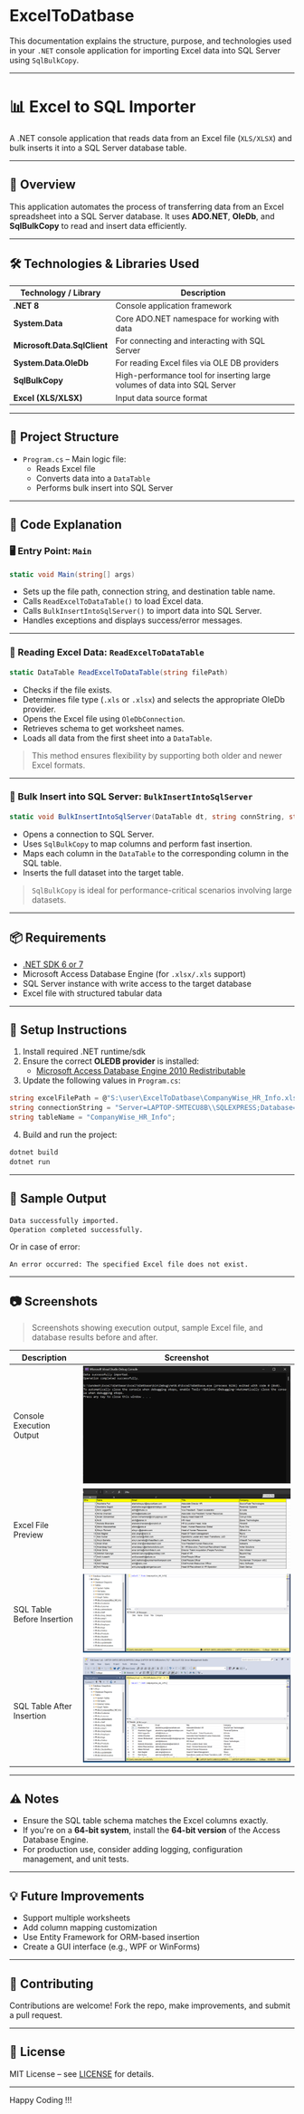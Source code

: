 # ExcelToDatbase
This documentation explains the structure, purpose, and technologies used in your `.NET` console application for importing Excel data into SQL Server using `SqlBulkCopy`.

---

# 📊 Excel to SQL Importer

A .NET console application that reads data from an Excel file (`XLS/XLSX`) and bulk inserts it into a SQL Server database table.

---

## 🧩 Overview

This application automates the process of transferring data from an Excel spreadsheet into a SQL Server database. It uses **ADO.NET**, **OleDb**, and **SqlBulkCopy** to read and insert data efficiently.

---

## 🛠️ Technologies & Libraries Used

| Technology / Library | Description |
|----------------------|-------------|
| **.NET 8**           | Console application framework |
| **System.Data**      | Core ADO.NET namespace for working with data |
| **Microsoft.Data.SqlClient** | For connecting and interacting with SQL Server |
| **System.Data.OleDb** | For reading Excel files via OLE DB providers |
| **SqlBulkCopy**      | High-performance tool for inserting large volumes of data into SQL Server |
| **Excel (XLS/XLSX)** | Input data source format |

---

## 📁 Project Structure

- `Program.cs` – Main logic file:
  - Reads Excel file
  - Converts data into a `DataTable`
  - Performs bulk insert into SQL Server

---

## 🧠 Code Explanation

### 🖥️ Entry Point: `Main`

```csharp
static void Main(string[] args)
```

- Sets up the file path, connection string, and destination table name.
- Calls `ReadExcelToDataTable()` to load Excel data.
- Calls `BulkInsertIntoSqlServer()` to import data into SQL Server.
- Handles exceptions and displays success/error messages.

---

### 📄 Reading Excel Data: `ReadExcelToDataTable`

```csharp
static DataTable ReadExcelToDataTable(string filePath)
```

- Checks if the file exists.
- Determines file type (`.xls` or `.xlsx`) and selects the appropriate OleDb provider.
- Opens the Excel file using `OleDbConnection`.
- Retrieves schema to get worksheet names.
- Loads all data from the first sheet into a `DataTable`.

> This method ensures flexibility by supporting both older and newer Excel formats.

---

### 🚀 Bulk Insert into SQL Server: `BulkInsertIntoSqlServer`

```csharp
static void BulkInsertIntoSqlServer(DataTable dt, string connString, string destinationTable)
```

- Opens a connection to SQL Server.
- Uses `SqlBulkCopy` to map columns and perform fast insertion.
- Maps each column in the `DataTable` to the corresponding column in the SQL table.
- Inserts the full dataset into the target table.

> `SqlBulkCopy` is ideal for performance-critical scenarios involving large datasets.

---

## 📦 Requirements

- [.NET SDK 6 or 7](https://dotnet.microsoft.com/download)
- Microsoft Access Database Engine (for `.xlsx/.xls` support)  
- SQL Server instance with write access to the target database
- Excel file with structured tabular data

---

## 🔧 Setup Instructions

1. Install required .NET runtime/sdk
2. Ensure the correct **OLEDB provider** is installed:
   - [Microsoft Access Database Engine 2010 Redistributable](https://www.microsoft.com/en-us/download/details.aspx?id=13255)
3. Update the following values in `Program.cs`:

```csharp
string excelFilePath = @"S:\user\ExcelToDatbase\CompanyWise_HR_Info.xlsx";
string connectionString = "Server=LAPTOP-SMTECU8B\\SQLEXPRESS;Database=College;TrustServerCertificate=True;Trusted_Connection=True;";
string tableName = "CompanyWise_HR_Info";
```

4. Build and run the project:
```bash
dotnet build
dotnet run
```
---

## 🧪 Sample Output

```
Data successfully imported.
Operation completed successfully.
```

Or in case of error:

```
An error occurred: The specified Excel file does not exist.
```

---

## 📷 Screenshots

> Screenshots showing execution output, sample Excel file, and database results before and after.

| Description                        | Screenshot                                                                |
|------------------------------------|---------------------------------------------------------------------------|
| Console Execution Output           | ![Console Output](screenshots/console-output.png)                         |
| Excel File Preview                 | ![Excel Preview](screenshots/excel-preview.png)                           |
| SQL Table Before Insertion         |  ![SQL Table before_insertion](screenshots/sql-table-before-insertion.png)|
| SQL Table After Insertion          |  ![SQL Table Result](screenshots/sql-table-result.png)                    |

---

## ⚠️ Notes

- Ensure the SQL table schema matches the Excel columns exactly.
- If you're on a **64-bit system**, install the **64-bit version** of the Access Database Engine.
- For production use, consider adding logging, configuration management, and unit tests.

---

## 💡 Future Improvements

- Support multiple worksheets
- Add column mapping customization
- Use Entity Framework for ORM-based insertion
- Create a GUI interface (e.g., WPF or WinForms)

---

## 🤝 Contributing

Contributions are welcome! Fork the repo, make improvements, and submit a pull request.

---

## 📜 License

MIT License – see [LICENSE](LICENSE) for details.

---
Happy Coding !!!
